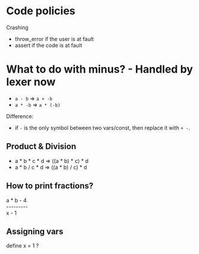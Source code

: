 # Code policies

Crashing
- throw_error if the user is at fault
- assert if the code is at fault


# What to do with minus? - Handled by lexer now

- `a - b`   => `a + -b`
- `a * -b`  => `a * (-b)`

Difference:
- if `-` is the only symbol between two vars/const, then replace it with `+ -`.



## Product & Division
- a * b * c * d => ((a * b) * c) * d
- a * b / c * d => ((a * b) / c) * d

## How to print fractions?

a * b - 4  
\---------  
x - 1

## Assigning vars

define x = 1 ?

